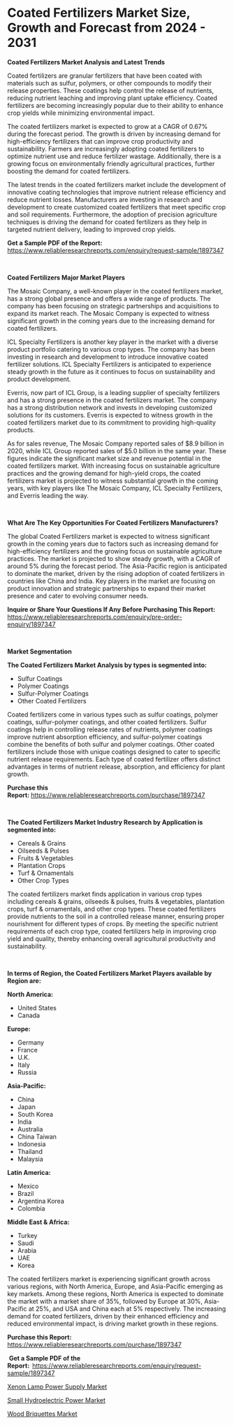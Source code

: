 <p><h1>Coated Fertilizers Market Size, Growth and Forecast from 2024 - 2031</h1></p><p><strong>Coated Fertilizers Market Analysis and Latest Trends</strong></p>
<p><p>Coated fertilizers are granular fertilizers that have been coated with materials such as sulfur, polymers, or other compounds to modify their release properties. These coatings help control the release of nutrients, reducing nutrient leaching and improving plant uptake efficiency. Coated fertilizers are becoming increasingly popular due to their ability to enhance crop yields while minimizing environmental impact.</p><p>The coated fertilizers market is expected to grow at a CAGR of 0.67% during the forecast period. The growth is driven by increasing demand for high-efficiency fertilizers that can improve crop productivity and sustainability. Farmers are increasingly adopting coated fertilizers to optimize nutrient use and reduce fertilizer wastage. Additionally, there is a growing focus on environmentally friendly agricultural practices, further boosting the demand for coated fertilizers.</p><p>The latest trends in the coated fertilizers market include the development of innovative coating technologies that improve nutrient release efficiency and reduce nutrient losses. Manufacturers are investing in research and development to create customized coated fertilizers that meet specific crop and soil requirements. Furthermore, the adoption of precision agriculture techniques is driving the demand for coated fertilizers as they help in targeted nutrient delivery, leading to improved crop yields.</p></p>
<p><strong>Get a Sample PDF of the Report:&nbsp;</strong> <a href="https://www.reliableresearchreports.com/enquiry/request-sample/1897347">https://www.reliableresearchreports.com/enquiry/request-sample/1897347</a></p>
<p>&nbsp;</p>
<p><strong>Coated Fertilizers Major Market Players</strong></p>
<p><p>The Mosaic Company, a well-known player in the coated fertilizers market, has a strong global presence and offers a wide range of products. The company has been focusing on strategic partnerships and acquisitions to expand its market reach. The Mosaic Company is expected to witness significant growth in the coming years due to the increasing demand for coated fertilizers.</p><p>ICL Specialty Fertilizers is another key player in the market with a diverse product portfolio catering to various crop types. The company has been investing in research and development to introduce innovative coated fertilizer solutions. ICL Specialty Fertilizers is anticipated to experience steady growth in the future as it continues to focus on sustainability and product development.</p><p>Everris, now part of ICL Group, is a leading supplier of specialty fertilizers and has a strong presence in the coated fertilizers market. The company has a strong distribution network and invests in developing customized solutions for its customers. Everris is expected to witness growth in the coated fertilizers market due to its commitment to providing high-quality products.</p><p>As for sales revenue, The Mosaic Company reported sales of $8.9 billion in 2020, while ICL Group reported sales of $5.0 billion in the same year. These figures indicate the significant market size and revenue potential in the coated fertilizers market. With increasing focus on sustainable agriculture practices and the growing demand for high-yield crops, the coated fertilizers market is projected to witness substantial growth in the coming years, with key players like The Mosaic Company, ICL Specialty Fertilizers, and Everris leading the way.</p></p>
<p>&nbsp;</p>
<p><strong>What Are The Key Opportunities For Coated Fertilizers Manufacturers?</strong></p>
<p><p>The global Coated Fertilizers market is expected to witness significant growth in the coming years due to factors such as increasing demand for high-efficiency fertilizers and the growing focus on sustainable agriculture practices. The market is projected to show steady growth, with a CAGR of around 5% during the forecast period. The Asia-Pacific region is anticipated to dominate the market, driven by the rising adoption of coated fertilizers in countries like China and India. Key players in the market are focusing on product innovation and strategic partnerships to expand their market presence and cater to evolving consumer needs.</p></p>
<p><strong>Inquire or Share Your Questions If Any Before Purchasing This Report:</strong> <a href="https://www.reliableresearchreports.com/enquiry/pre-order-enquiry/1897347">https://www.reliableresearchreports.com/enquiry/pre-order-enquiry/1897347</a></p>
<p>&nbsp;</p>
<p><strong>Market Segmentation</strong></p>
<p><strong>The Coated Fertilizers Market Analysis by types is segmented into:</strong></p>
<p><ul><li>Sulfur Coatings</li><li>Polymer Coatings</li><li>Sulfur-Polymer Coatings</li><li>Other Coated Fertilizers</li></ul></p>
<p><p>Coated fertilizers come in various types such as sulfur coatings, polymer coatings, sulfur-polymer coatings, and other coated fertilizers. Sulfur coatings help in controlling release rates of nutrients, polymer coatings improve nutrient absorption efficiency, and sulfur-polymer coatings combine the benefits of both sulfur and polymer coatings. Other coated fertilizers include those with unique coatings designed to cater to specific nutrient release requirements. Each type of coated fertilizer offers distinct advantages in terms of nutrient release, absorption, and efficiency for plant growth.</p></p>
<p><strong>Purchase this Report:&nbsp;</strong><a href="https://www.reliableresearchreports.com/purchase/1897347">https://www.reliableresearchreports.com/purchase/1897347</a></p>
<p>&nbsp;</p>
<p><strong>The Coated Fertilizers Market Industry Research by Application is segmented into:</strong></p>
<p><ul><li>Cereals & Grains</li><li>Oilseeds & Pulses</li><li>Fruits & Vegetables</li><li>Plantation Crops</li><li>Turf & Ornamentals</li><li>Other Crop Types</li></ul></p>
<p><p>The coated fertilizers market finds application in various crop types including cereals & grains, oilseeds & pulses, fruits & vegetables, plantation crops, turf & ornamentals, and other crop types. These coated fertilizers provide nutrients to the soil in a controlled release manner, ensuring proper nourishment for different types of crops. By meeting the specific nutrient requirements of each crop type, coated fertilizers help in improving crop yield and quality, thereby enhancing overall agricultural productivity and sustainability.</p></p>
<p>&nbsp;</p>
<p><strong>In terms of Region, the Coated Fertilizers Market Players available by Region are:</strong></p>
<p>
    <p> <strong> North America: </strong>
        <ul>
            <li>United States</li>
            <li>Canada</li>
        </ul>
        </p> 
    <p> <strong> Europe: </strong>
        <ul>
            <li>Germany</li>
            <li>France</li>
            <li>U.K.</li>
            <li>Italy</li>
            <li>Russia</li>
        </ul>
        </p> 
    <p> <strong> Asia-Pacific: </strong>
        <ul>
            <li>China</li>
            <li>Japan</li>
            <li>South Korea</li>
            <li>India</li>
            <li>Australia</li>
            <li>China Taiwan</li>
            <li>Indonesia</li>
            <li>Thailand</li>
            <li>Malaysia</li>
        </ul>
        </p> 
    <p> <strong> Latin America: </strong>
        <ul>
            <li>Mexico</li>
            <li>Brazil</li>
            <li>Argentina Korea</li>
            <li>Colombia</li>
        </ul>
        </p> 
    <p> <strong> Middle East & Africa: </strong>
        <ul>
            <li>Turkey</li>
            <li>Saudi</li>
            <li>Arabia</li>
            <li>UAE</li>
            <li>Korea</li>
        </ul>
    </p>
    </p>
<p><p>The coated fertilizers market is experiencing significant growth across various regions, with North America, Europe, and Asia-Pacific emerging as key markets. Among these regions, North America is expected to dominate the market with a market share of 35%, followed by Europe at 30%, Asia-Pacific at 25%, and USA and China each at 5% respectively. The increasing demand for coated fertilizers, driven by their enhanced efficiency and reduced environmental impact, is driving market growth in these regions.</p></p>
<p><strong>Purchase this Report: </strong><a href="https://www.reliableresearchreports.com/purchase/1897347">https://www.reliableresearchreports.com/purchase/1897347</a></p>
<p>&nbsp;<strong>Get a Sample PDF of the Report:&nbsp;&nbsp;</strong><a href="https://www.reliableresearchreports.com/enquiry/request-sample/1897347">https://www.reliableresearchreports.com/enquiry/request-sample/1897347</a></p>
<p><strong></strong></p>
<p><p><a href="https://view.publitas.com/reportprime-1/xenon-lamp-power-supply-market-offers-provide-insightful-data-for-the-time-period-from-2024-to-2031-and-also-provide-analysis-based-on-application-type-and-region/">Xenon Lamp Power Supply Market</a></p><p><a href="https://view.publitas.com/reportprime-1/global-small-hydroelectric-power-market-by-types-applications-and-major-players-with-regional-growth-rate-analysis-and-development-situation-from-2024-to-2031/">Small Hydroelectric Power Market</a></p><p><a href="https://view.publitas.com/reportprime-1/wood-briquettes-market-research-report-provides-critical-insights-that-can-help-shape-business-development-and-investment-strategies/">Wood Briquettes Market</a></p></p>